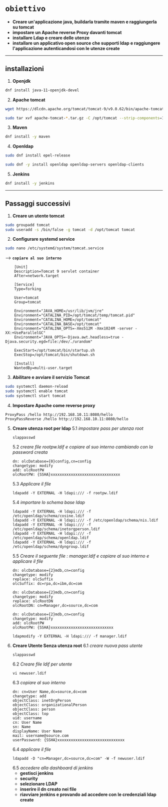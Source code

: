 # `obiettivo`
- **Creare un'applicazione java, buildarla tramite maven e raggiungerla su tomcat**
- **impostare un Apache reverse Proxy davanti tomcat**
- **installare Ldap e creare delle utenze**
- **installare un applicativo open source che supporti ldap e raggiungere l'applicazione autenticandosi con le utenze create**

---
## installazioni
1. **Openjdk**
```bash
dnf install java-11-openjdk-devel
```
2. **Apache tomcat**
```bash
wget https://dlcdn.apache.org/tomcat/tomcat-9/v9.0.62/bin/apache-tomcat-9.0.62.
```
```bash
sudo tar xvf apache-tomcat-*.tar.gz -C /opt/tomcat --strip-components=1
```
3. **Maven**
```bash
dnf install -y maven
```
4. **Openldap**
```bash
sudo dnf install epel-release
```
```bash
sudo dnf -y install openldap openldap-servers openldap-clients
```
5. **Jenkins**
```bash
dnf install -y jenkins
```
---
## Passaggi successivi
1. **Creare un utente tomcat**
```bash
sudo groupadd tomcat
sudo useradd -s /bin/false -g tomcat -d /opt/tomcat tomcat
```
2. **Configurare systemd service**
```bash
sudo nano /etc/systemd/system/tomcat.service
```
-->  **`copiare al suo interno`**
```
    [Unit]
    Description=Tomcat 9 servlet container
    After=network.target

    [Service]
    Type=forking

    User=tomcat
    Group=tomcat

    Environment="JAVA_HOME=/usr/lib/jvm/jre"
    Environment="CATALINA_PID=/opt/tomcat/temp/tomcat.pid"
    Environment="CATALINA_HOME=/opt/tomcat"
    Environment="CATALINA_BASE=/opt/tomcat"
    Environment="CATALINA_OPTS=-Xms512M -Xmx1024M -server -XX:+UseParallelGC"
    Environment="JAVA_OPTS=-Djava.awt.headless=true -Djava.security.egd=file:/dev/./urandom"
    
    ExecStart=/opt/tomcat/bin/startup.sh
    ExecStop=/opt/tomcat/bin/shutdown.sh

    [Install]
    WantedBy=multi-user.target
```
3. **Abilitare e avviare il servizio Tomcat**
```bash
sudo systemctl daemon-reload
sudo systemctl enable tomcat
sudo systemctl start tomcat
```
4. **Impostare Apache come reverse proxy**
```
ProxyPass /hello http://192.168.10.11:8080/hello
ProxyPassReverse /hello http://192.168.10.11:8080/hello
```
5. **Creare utenza root per ldap**
   5.1 *impostare pass per utenza root*
   ```
   slappasswd
   ```
   5.2 *creare file rootpw.ldif e copiare al suo interno cambiando con la password creata*
   ```
   dn: olcDatabase={0}config,cn=config
   changetype: modify
   add: olcRootPW
   olcRootPW: {SSHA}xxxxxxxxxxxxxxxxxxxxxxxxxxxxxxx
   ```
   5.3 *Applicare il file*
   ```
   ldapadd -Y EXTERNAL -H ldapi:/// -f rootpw.ldif
   ```
   5.4 *importare lo schema base ldap*
   ```
   ldapadd -Y EXTERNAL -H ldapi:/// -f /etc/openldap/schema/cosine.ldif
   ldapadd -Y EXTERNAL -H ldapi:/// -f /etc/openldap/schema/nis.ldif
   ldapadd -Y EXTERNAL -H ldapi:/// -f /etc/openldap/schema/inetorgperson.ldif
   ldapadd -Y EXTERNAL -H ldapi:/// -f /etc/openldap/schema/openldap.ldif
   ldapadd -Y EXTERNAL -H ldapi:/// -f /etc/openldap/schema/dyngroup.ldif
   ```
   5.5 *Creare il seguente file : manager.ldif e copiare al suo interno e applicare il file*
   ```
   dn: olcDatabase={2}mdb,cn=config
   changetype: modify
   replace: olcSuffix
   olcSuffix: dc=rpa,dc=ibm,dc=com

   dn: olcDatabase={2}mdb,cn=config
   changetype: modify
   replace: olcRootDN
   olcRootDN: cn=Manager,dc=source,dc=com

   dn: olcDatabase={2}mdb,cn=config
   changetype: modify
   add: olcRootPW
   olcRootPW: {SSHA}xxxxxxxxxxxxxxxxxxxxxxxxxxxx
   ```
   ```
   ldapmodify -Y EXTERNAL -H ldapi:/// -f manager.ldif
   ```
6. **Creare Utente Senza utenza root**
   6.1 *creare nuova pass utente*
   ```
   slappasswd
   ```
   6.2 *Creare file ldif per utente*
   ```
   vi newuser.ldif
   ```
   6.3 *copiare al suo interno*
   ```
   dn: cn=User Name,dc=source,dc=com
   changetype: add
   objectClass: inetOrgPerson
   objectClass: organizationalPerson
   objectClass: person
   objectClass: top
   uid: username
   cn: User Name
   sn: Name
   displayName: User Name
   mail: username@source.com
   userPassword: {SSHA}xxxxxxxxxxxxxxxxxxxxxxxxxxxxxx
   ```
   6.4 *applicare il file*
   ```
   ldapadd -D "cn=Manager,dc=source,dc=com" -W -f newuser.ldif
   ```
   6.5 *accedere alla dashboard di jenkins*
   - **gestisci jenkins**
   - **security**
   - **selezionare LDAP**
   - **inserire il dn creato nei file**
   - **riavviare jenkins e provando ad accedere con le credenziali ldap create** 





     


   


























   
